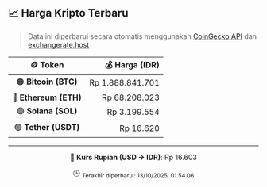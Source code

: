 

<!-- HARGA_KRIPTO -->
## 📈 Harga Kripto Terbaru

> Data ini diperbarui secara otomatis menggunakan [CoinGecko API](https://www.coingecko.com/) dan [exchangerate.host](https://exchangerate.host/)

<div align="center">

| 🪙 Token | 💰 Harga (IDR) |
|:------:|---------------:|
| 🟠 **Bitcoin (BTC)**   | Rp 1.888.841.701 |
| 🔵 **Ethereum (ETH)**  | Rp 68.208.023 |
| 🟣 **Solana (SOL)**    | Rp 3.199.554 |
| 🟢 **Tether (USDT)**   | Rp 16.620 |

---

💱 **Kurs Rupiah (USD → IDR)**: Rp 16.603

🕒 <sub>Terakhir diperbarui: 13/10/2025, 01.54.06</sub>

</div>
<!-- /HARGA_KRIPTO -->